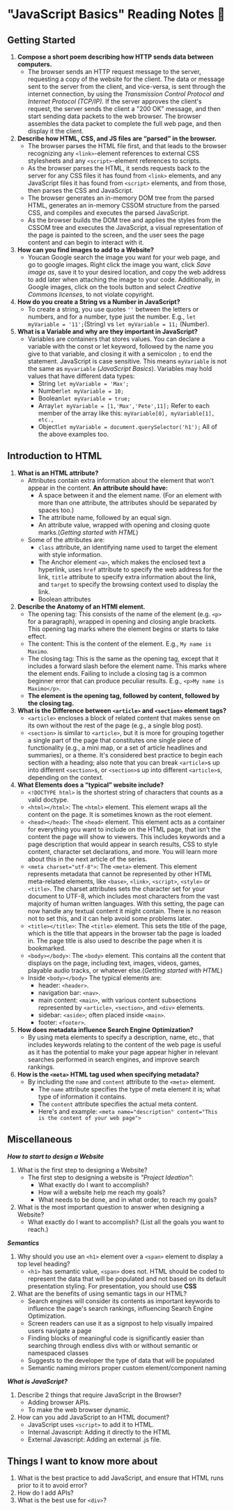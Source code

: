 # "JavaScript Basics" Reading Notes 📖

## Getting Started

1. **Compose a short poem describing how HTTP sends data between computers.**
   - The browser sends an HTTP request message to the server, requesting a copy of the website for the client. The data or message sent to the server from the client, and vice-versa, is sent through the internet connection, by using the *Transmission Control Protocol and Internet Protocol (TCP/IP).* If the server approves the client's request, the server sends the client a "200 OK" message, and then start sending data packets to the web browser. The browser assembles the data packet to complete the full web page, and then display it the client.
2. **Describe how HTML, CSS, and JS files are “parsed” in the browser.**
   - The browser parses the HTML file first, and that leads to the browser recognizing any `<link>`-element references to external CSS stylesheets and   any `<script>`-element references to scripts.
   - As the browser parses the HTML, it sends requests back to the server for any CSS files it has found from `<link>` elements, and any JavaScript files it has found from `<script>` elements, and from those, then parses the CSS and JavaScript.
   - The browser generates an in-memory DOM tree from the parsed HTML, generates an in-memory CSSOM structure from the parsed CSS, and compiles and executes the parsed JavaScript.
   - As the browser builds the DOM tree and applies the styles from the CSSOM tree and executes the JavaScript, a visual representation of the page is painted to the screen, and the user sees the page content and can begin to interact with it.
3. **How can you find images to add to a Website?**
   - Youcan Google search the image you want for your web page, and go to google images. Right click the image you want, click *Save image as*, save it to your desired location, and copy the web address to add later when attaching the image to your code. Additionally, in Google images, click on the tools button and select *Creative Commons licenses*, to not violate copyright.
4. **How do you create a String vs a Number in JavaScript?**
   - To create a string, you use quotes `''` between the letters or numbers, and for a number, type just the number. E.g., `let myVariable = '11';`(String) vs `let myVariable = 11;` (Number).
5. **What is a Variable and why are they important in JavaScript?**
   - Variables are containers that stores values. You can declare a variable with the const or let keyword, followed by the name you give to that variable, and closing it with a semicolon `;` to end the statement. JavaScript is case sensitive. This means `myVariable` is not the same as `myvariable` (*JavaScript Basics*). Variables may hold values that have different data types:
     - String `let myVariable = 'Max';`
     - Number`let myVariable = 10;`
     - Boolean`let myVariable = true;`
     - Array`let myVariable = [1,'Max','Pete',11];` Refer to each member of the array like this: `myVariable[0], myVariable[1], etc.,`
     - Object`let myVariable = document.querySelector('h1');` All of the above examples too.

## Introduction to HTML

1. **What is an HTML attribute?**
   - Attributes contain extra information about the element that won't appear in the content. **An attribute should have:**
     - A space between it and the element name. (For an element with more than one attribute, the attributes should be separated by spaces too.)
     - The attribute name, followed by an equal sign.
     - An attribute value, wrapped with opening and closing quote marks.(*Getting started with HTML*)
   - Some of the attributes are:
     - `class` attribute, an identifying name used to target the element with style information.
     - The Anchor element `<a>`, which makes the enclosed text a hyperlink, uses `href` attribute to specify the web address for the link, `title` attribute to specify extra information about the link, and `target` to specify the browsing context used to display the link.
     - Boolean attributes
2. **Describe the Anatomy of an HTMl element.**
   - The opening tag: This consists of the name of the element (e.g. `<p>` for a paragraph), wrapped in opening and closing angle brackets. This opening tag marks where the element begins or starts to take effect.
   - The content: This is the content of the element. E.g., `My name is Maximo`.
   - The closing tag: This is the same as the opening tag, except that it includes a forward slash before the element name. This marks where the element ends. Failing to include a closing tag is a common beginner error that can produce peculiar results. E.g., `<p>My name is Maximo</p>`.
   - **The element is the opening tag, followed by content, followed by the closing tag.**
3. **What is the Difference between `<article>` and `<section>` element tags?**
   - `<article>` encloses a block of related content that makes sense on its own without the rest of the page (e.g., a single blog post).
   - `<section>` is similar to `<article>`, but it is more for grouping together a single part of the page that constitutes one single piece of functionality (e.g., a mini map, or a set of article headlines and summaries), or a theme. It's considered best practice to begin each section with a heading; also note that you can break `<article>`s up into different `<section>`s, or `<section>`s up into different `<article>`s, depending on the context.
4. **What Elements does a “typical” website include?**
   - `<!DOCTYPE html>` is the shortest string of characters that counts as a valid doctype.
   - `<html></html>`: The `<html>` element. This element wraps all the content on the page. It is sometimes known as the root element.
   - `<head></head>`: The `<head>` element. This element acts as a container for everything you want to include on the HTML page, that isn't the content the page will show to viewers. This includes keywords and a page description that would appear in search results, CSS to style content, character set declarations, and more. You will learn more about this in the next article of the series.
   - `<meta charset="utf-8">`: The `<meta>` element. This element represents metadata that cannot be represented by other HTML meta-related elements, like `<base>`, `<link>`, `<script>`, `<style>` or `<title>`. The charset attributes sets the character set for your document to UTF-8, which includes most characters from the vast majority of human written languages. With this setting, the page can now handle any textual content it might contain. There is no reason not to set this, and it can help avoid some problems later.
   - `<title></title>`: The `<title>` element. This sets the title of the page, which is the title that appears in the browser tab the page is loaded in. The page title is also used to describe the page when it is bookmarked.
   - `<body></body>`: The `<body>` element. This contains all the content that displays on the page, including text, images, videos, games, playable audio tracks, or whatever else.(*Getting started with HTML*)
   - Inside `<body></body>` The typical elements are:
     - header: `<header>`.
     - navigation bar: `<nav>`.
     - main content: `<main>`, with various content subsections represented by `<article>`, `<section>`, and `<div>` elements.
     - sidebar: `<aside>`; often placed inside `<main>`.
     - footer: `<footer>`.
5. **How does metadata influence Search Engine Optimization?**
   - By using meta elements to specify a description, name, etc., that includes keywords relating to the content of the web page is useful as it has the potential to make your page appear higher in relevant searches performed in search engines, and improve search rankings.
6. **How is the `<meta>` HTML tag used when specifying metadata?**
   - By including the `name` and `content` attribute to the `<meta>` element.
      - The `name` attribute specifies the type of meta element it is; what type of information it contains.
      - The `content` attribute specifies the actual meta content.
      - Here's and example: `<meta name="description" content="This is the content of your web page">`

## Miscellaneous

***How to start to design a Website***

1. What is the first step to designing a Website?
   - The first step to designing a website is *"Project Ideation"*:
     - What exactly do I want to accomplish?
     - How will a website help me reach my goals?
     - What needs to be done, and in what order, to reach my goals?
2. What is the most important question to answer when designing a Website?
   - What exactly do I want to accomplish? (List all the goals you want to reach.)

***Semantics***

1. Why should you use an `<h1>` element over a `<span>` element to display a top level heading?
   - `<h1>` has semantic value, `<span>` does not. HTML should be coded to represent the data that will be populated and not based on its default presentation styling. For presentation, you should use **CSS**
2. What are the benefits of using semantic tags in our HTML?
   - Search engines will consider its contents as important keywords to influence the page's search rankings, influencing Search Engine Optimization.
   - Screen readers can use it as a signpost to help visually impaired users navigate a page
   - Finding blocks of meaningful code is significantly easier than searching through endless divs with or without semantic or namespaced classes
   - Suggests to the developer the type of data that will be populated
   - Semantic naming mirrors proper custom element/component naming

***What is JavaScript?***

1. Describe 2 things that require JavaScript in the Browser?
   - Adding browser APIs.
   - To make the web browser dynamic.
2. How can you add JavaScript to an HTML document?
   - JavaScript uses `<script>` to add it to HTML.
   - Internal Javascript: Adding it directly to the HTML
   - External Javascript: Adding an external .js file.

## Things I want to know more about

1. What is the best practice to add JavaScript, and ensure that HTML runs prior to it to avoid error?
2. How do I add APIs?
3. What is the best use for `<div>`?

